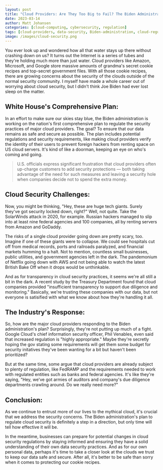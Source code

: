 ```yaml
---
layout: post
title: "Cloud Providers: Are They Too Big to Fail? The Biden Administration's Plan to Regulate Cloud Security"
date: 2023-03-14
author: Matt Johansen
categories: [cloud-computing, cybersecurity, regulation]
tags: [cloud-providers, data-security, Biden-administration, cloud-regulation]
image: /images/cloud-security.png
---
```


You ever look up and wondered how all that water stays up there without crashing down on us? It turns out the Internet is a series of tubes and they're holding much more than just water. Cloud providers like Amazon, Microsoft, and Google store massive amounts of grandma's secret cookie recipes and top-secret government files. With all those cookie recipes, there are growing concerns about the security of the clouds outside of the normal security community. I myself have made a whole career out of worrying about cloud security, but I didn't think Joe Biden had ever lost sleep on the matter.

## White House's Comprehensive Plan:

In an effort to make sure our skies stay blue, the Biden administration is working on the nation's first comprehensive plan to regulate the security practices of major cloud providers. The goal? To ensure that our data remains as safe and secure as possible. The plan includes potential regulations and security requirements, like making cloud providers verify the identity of their users to prevent foreign hackers from renting space on US cloud servers. It's kind of like a doorman, keeping an eye on who's coming and going.

> U.S. officials express significant frustration that cloud providers often up-charge customers to add security protections — both taking advantage of the need for such measures and leaving a security hole when companies decide not to spend the extra money.

## Cloud Security Challenges:

Now, you might be thinking, "Hey, these are huge tech giants. Surely they've got security locked down, right?" Well, not quite. Take the SolarWinds attack in 2020, for example. Russian hackers managed to slip into at least nine federal agencies and 100 companies, all by renting servers from Amazon and GoDaddy.

The risks of a single cloud provider going down are pretty scary, too. Imagine if one of these giants were to collapse. We could see hospitals cut off from medical records, ports and railroads paralyzed, and financial markets humming to a halt. Not to mention, countless small businesses, public utilities, and government agencies left in the dark. The pandemonium of Netflix going down with AWS and not being able to watch the latest British Bake Off when it drops would be unthinkable.

And as for transparency in cloud security practices, it seems we're all still a bit in the dark. A recent study by the Treasury Department found that cloud companies provided "insufficient transparency to support due diligence and monitoring." Basically, we're trusting these companies with our data, but not everyone is satisified with what we know about how they're handling it all.

## The Industry's Response:

So, how are the major cloud providers responding to the Biden administration's plan? Surprisingly, they're not putting up much of a fight. Google Cloud's chief information security officer, Phil Venables, even said that increased regulation is "highly appropriate." Maybe they're secretly hoping the gov stating some requirements will get them some budget for security initatives they've been wanting for a bit but haven't been prioritized?

But at the same time, some argue that cloud providers are already subject to plenty of regulation, like FedRAMP and the requirements needed to work with regulated entities such as banks and federal agencies. It's like they're saying, "Hey, we've got armies of auditors and company's due diligence departments crawling around. Do we really need more?"

## Conclusion:

As we continue to entrust more of our lives to the mythical cloud, it's crucial that we address the security concerns. The Biden administration's plan to regulate cloud security is definitely a step in a direction, but only time will tell how effective it will be.

In the meantime, businesses can prepare for potential changes in cloud security regulations by staying informed and ensuring they have a solid understanding of their own data security practices. And as for our own personal data, perhaps it's time to take a closer look at the clouds we trust to keep our data safe and secure. After all, it's better to be safe than sorry when it comes to protecting our cookie recipes.
